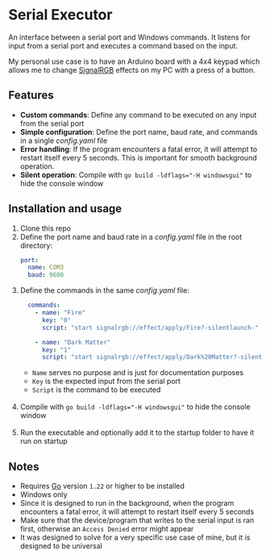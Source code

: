 # Serial Executor

An interface between a serial port and Windows commands. It listens for input from a serial port and executes a command based on the input.

My personal use case is to have an Arduino board with a 4x4 keypad which allows me to change [SignalRGB](https://signalrgb.com/) effects on my PC with a press of a button.

## Features

* **Custom commands**: Define any command to be executed on any input from the serial port
* **Simple configuration**: Define the port name, baud rate, and commands in a single *config.yaml* file
* **Error handling**: If the program encounters a fatal error, it will attempt to restart itself every 5 seconds. This is important for smooth background operation.
* **Silent operation**: Compile with `go build -ldflags="-H windowsgui"` to hide the console window

## Installation and usage

1. Clone this repo
2. Define the port name and baud rate in a *config.yaml* file in the root directory:
    ```yaml
    port:
      name: COM3
      baud: 9600
    ```
3. Define the commands in the same *config.yaml* file:
    ```yaml
      commands:
        - name: "Fire"
          key: "0"
          script: "start signalrgb://effect/apply/Fire?-silentlaunch-"
    
        - name: "Dark Matter"
          key: "1"
          script: "start signalrgb://effect/apply/Dark%20Matter?-silentlaunch-"
    ```
    * `Name` serves no purpose and is just for documentation purposes
    * `Key` is the expected input from the serial port
    * `Script` is the command to be executed
    <br><br>
4. Compile with `go build -ldflags="-H windowsgui"` to hide the console window
    <br><br>
5. Run the executable and optionally add it to the startup folder to have it run on startup

## Notes

* Requires [Go](https://go.dev/doc/install) version `1.22` or higher to be installed
* Windows only
* Since it is designed to run in the background, when the program encounters a fatal error, it will attempt to restart itself every 5 seconds
* Make sure that the device/program that writes to the serial input is ran first, otherwise an `Access Denied` error might appear
* It was designed to solve for a very specific use case of mine, but it is designed to be universal

